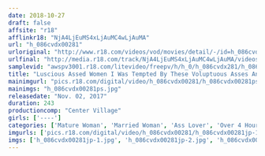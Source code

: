 ```yaml
---
date: 2018-10-27
draft: false
affsite: "r18"
afflinkr18: "NjA4LjEuMS4xLjAuMC4wLjAuMA"
url: "h_086cvdx00281"
urloriginal: "http://www.r18.com/videos/vod/movies/detail/-/id=h_086cvdx00281"
urlfinal: "http://media.r18.com/track/NjA4LjEuMS4xLjAuMC4wLjAuMA/videos/vod/movies/detail/-/id=h_086cvdx00281"
samplevid: "awspv3001.r18.com/litevideo/freepv/h/h_0/h_086cvdx281/h_086cvdx281_dmb_w.mp4"
title: "Luscious Assed Women I Was Tempted By These Voluptuous Asses And Bulging Cameltoes 30 Ladies/4 Hours"
mainimgurl: "pics.r18.com/digital/video/h_086cvdx00281/h_086cvdx00281ps.jpg"
mainimgs: "h_086cvdx00281ps.jpg"
releasedate: "Nov. 02, 2017"
duration: 243
productioncomp: "Center Village"
girls: ['----']
categories: ['Mature Woman', 'Married Woman', 'Ass Lover', 'Over 4 Hours', 'Hi-Def']
imgurls: ['pics.r18.com/digital/video/h_086cvdx00281/h_086cvdx00281jp-1.jpg', 'pics.r18.com/digital/video/h_086cvdx00281/h_086cvdx00281jp-2.jpg', 'pics.r18.com/digital/video/h_086cvdx00281/h_086cvdx00281jp-3.jpg', 'pics.r18.com/digital/video/h_086cvdx00281/h_086cvdx00281jp-4.jpg', 'pics.r18.com/digital/video/h_086cvdx00281/h_086cvdx00281jp-5.jpg', 'pics.r18.com/digital/video/h_086cvdx00281/h_086cvdx00281jp-6.jpg', 'pics.r18.com/digital/video/h_086cvdx00281/h_086cvdx00281jp-7.jpg', 'pics.r18.com/digital/video/h_086cvdx00281/h_086cvdx00281jp-8.jpg', 'pics.r18.com/digital/video/h_086cvdx00281/h_086cvdx00281jp-9.jpg', 'pics.r18.com/digital/video/h_086cvdx00281/h_086cvdx00281jp-10.jpg', 'pics.r18.com/digital/video/h_086cvdx00281/h_086cvdx00281jp-11.jpg', 'pics.r18.com/digital/video/h_086cvdx00281/h_086cvdx00281jp-12.jpg', 'pics.r18.com/digital/video/h_086cvdx00281/h_086cvdx00281jp-13.jpg', 'pics.r18.com/digital/video/h_086cvdx00281/h_086cvdx00281jp-14.jpg', 'pics.r18.com/digital/video/h_086cvdx00281/h_086cvdx00281jp-15.jpg', 'pics.r18.com/digital/video/h_086cvdx00281/h_086cvdx00281jp-16.jpg', 'pics.r18.com/digital/video/h_086cvdx00281/h_086cvdx00281jp-17.jpg', 'pics.r18.com/digital/video/h_086cvdx00281/h_086cvdx00281jp-18.jpg', 'pics.r18.com/digital/video/h_086cvdx00281/h_086cvdx00281jp-19.jpg', 'pics.r18.com/digital/video/h_086cvdx00281/h_086cvdx00281jp-20.jpg']
imgs: ['h_086cvdx00281jp-1.jpg', 'h_086cvdx00281jp-2.jpg', 'h_086cvdx00281jp-3.jpg', 'h_086cvdx00281jp-4.jpg', 'h_086cvdx00281jp-5.jpg', 'h_086cvdx00281jp-6.jpg', 'h_086cvdx00281jp-7.jpg', 'h_086cvdx00281jp-8.jpg', 'h_086cvdx00281jp-9.jpg', 'h_086cvdx00281jp-10.jpg', 'h_086cvdx00281jp-11.jpg', 'h_086cvdx00281jp-12.jpg', 'h_086cvdx00281jp-13.jpg', 'h_086cvdx00281jp-14.jpg', 'h_086cvdx00281jp-15.jpg', 'h_086cvdx00281jp-16.jpg', 'h_086cvdx00281jp-17.jpg', 'h_086cvdx00281jp-18.jpg', 'h_086cvdx00281jp-19.jpg', 'h_086cvdx00281jp-20.jpg']
---
```

